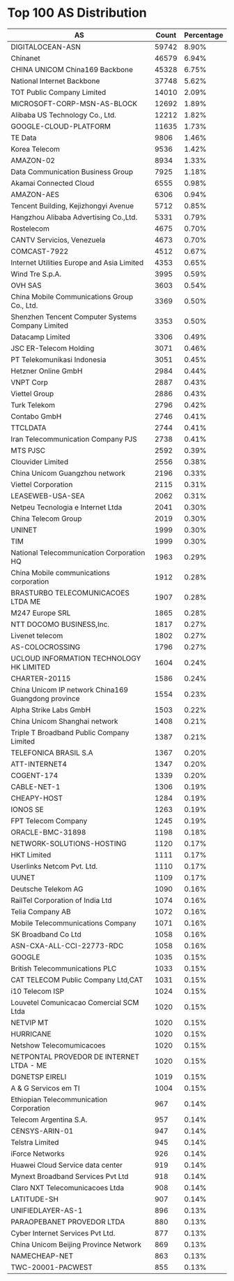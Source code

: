 # Top 100 AS Distribution
| AS | Count | Percentage |
|----|----|----|
| DIGITALOCEAN-ASN | 59742 | 8.90% |
| Chinanet | 46579 | 6.94% |
| CHINA UNICOM China169 Backbone | 45328 | 6.75% |
| National Internet Backbone | 37748 | 5.62% |
| TOT Public Company Limited | 14010 | 2.09% |
| MICROSOFT-CORP-MSN-AS-BLOCK | 12692 | 1.89% |
| Alibaba US Technology Co., Ltd. | 12212 | 1.82% |
| GOOGLE-CLOUD-PLATFORM | 11635 | 1.73% |
| TE Data | 9806 | 1.46% |
| Korea Telecom | 9536 | 1.42% |
| AMAZON-02 | 8934 | 1.33% |
| Data Communication Business Group | 7925 | 1.18% |
| Akamai Connected Cloud | 6555 | 0.98% |
| AMAZON-AES | 6306 | 0.94% |
| Tencent Building, Kejizhongyi Avenue | 5712 | 0.85% |
| Hangzhou Alibaba Advertising Co.,Ltd. | 5331 | 0.79% |
| Rostelecom | 4675 | 0.70% |
| CANTV Servicios, Venezuela | 4673 | 0.70% |
| COMCAST-7922 | 4512 | 0.67% |
| Internet Utilities Europe and Asia Limited | 4353 | 0.65% |
| Wind Tre S.p.A. | 3995 | 0.59% |
| OVH SAS | 3603 | 0.54% |
| China Mobile Communications Group Co., Ltd. | 3369 | 0.50% |
| Shenzhen Tencent Computer Systems Company Limited | 3353 | 0.50% |
| Datacamp Limited | 3306 | 0.49% |
| JSC ER-Telecom Holding | 3071 | 0.46% |
| PT Telekomunikasi Indonesia | 3051 | 0.45% |
| Hetzner Online GmbH | 2984 | 0.44% |
| VNPT Corp | 2887 | 0.43% |
| Viettel Group | 2886 | 0.43% |
| Turk Telekom | 2796 | 0.42% |
| Contabo GmbH | 2746 | 0.41% |
| TTCLDATA | 2744 | 0.41% |
| Iran Telecommunication Company PJS | 2738 | 0.41% |
| MTS PJSC | 2592 | 0.39% |
| Clouvider Limited | 2556 | 0.38% |
| China Unicom Guangzhou network | 2196 | 0.33% |
| Viettel Corporation | 2115 | 0.31% |
| LEASEWEB-USA-SEA | 2062 | 0.31% |
| Netpeu Tecnologia e Internet Ltda | 2041 | 0.30% |
| China Telecom Group | 2019 | 0.30% |
| UNINET | 1999 | 0.30% |
| TIM | 1999 | 0.30% |
| National Telecommunication Corporation HQ | 1963 | 0.29% |
| China Mobile communications corporation | 1912 | 0.28% |
| BRASTURBO TELECOMUNICACOES LTDA ME | 1907 | 0.28% |
| M247 Europe SRL | 1865 | 0.28% |
| NTT DOCOMO BUSINESS,Inc. | 1817 | 0.27% |
| Livenet telecom | 1802 | 0.27% |
| AS-COLOCROSSING | 1796 | 0.27% |
| UCLOUD INFORMATION TECHNOLOGY HK LIMITED | 1604 | 0.24% |
| CHARTER-20115 | 1586 | 0.24% |
| China Unicom IP network China169 Guangdong province | 1554 | 0.23% |
| Alpha Strike Labs GmbH | 1503 | 0.22% |
| China Unicom Shanghai network | 1408 | 0.21% |
| Triple T Broadband Public Company Limited | 1387 | 0.21% |
| TELEFONICA BRASIL S.A | 1367 | 0.20% |
| ATT-INTERNET4 | 1347 | 0.20% |
| COGENT-174 | 1339 | 0.20% |
| CABLE-NET-1 | 1306 | 0.19% |
| CHEAPY-HOST | 1284 | 0.19% |
| IONOS SE | 1263 | 0.19% |
| FPT Telecom Company | 1245 | 0.19% |
| ORACLE-BMC-31898 | 1198 | 0.18% |
| NETWORK-SOLUTIONS-HOSTING | 1120 | 0.17% |
| HKT Limited | 1111 | 0.17% |
| Userlinks Netcom Pvt. Ltd. | 1110 | 0.17% |
| UUNET | 1109 | 0.17% |
| Deutsche Telekom AG | 1090 | 0.16% |
| RailTel Corporation of India Ltd | 1074 | 0.16% |
| Telia Company AB | 1072 | 0.16% |
| Mobile Telecommunications Company | 1071 | 0.16% |
| SK Broadband Co Ltd | 1058 | 0.16% |
| ASN-CXA-ALL-CCI-22773-RDC | 1058 | 0.16% |
| GOOGLE | 1035 | 0.15% |
| British Telecommunications PLC | 1033 | 0.15% |
| CAT TELECOM Public Company Ltd,CAT | 1031 | 0.15% |
| i10 Telecom ISP | 1024 | 0.15% |
| Louvetel Comunicacao Comercial SCM Ltda | 1020 | 0.15% |
| NETVIP MT | 1020 | 0.15% |
| HURRICANE | 1020 | 0.15% |
| Netshow Telecomumicacoes | 1020 | 0.15% |
| NETPONTAL PROVEDOR DE INTERNET LTDA - ME | 1020 | 0.15% |
| DGNETSP EIRELI | 1019 | 0.15% |
| A & G Servicos em TI | 1004 | 0.15% |
| Ethiopian Telecommunication Corporation | 967 | 0.14% |
| Telecom Argentina S.A. | 957 | 0.14% |
| CENSYS-ARIN-01 | 947 | 0.14% |
| Telstra Limited | 945 | 0.14% |
| iForce Networks | 926 | 0.14% |
| Huawei Cloud Service data center | 919 | 0.14% |
| Mynext Broadband Services Pvt Ltd | 918 | 0.14% |
| Claro NXT Telecomunicacoes Ltda | 908 | 0.14% |
| LATITUDE-SH | 907 | 0.14% |
| UNIFIEDLAYER-AS-1 | 896 | 0.13% |
| PARAOPEBANET PROVEDOR LTDA | 880 | 0.13% |
| Cyber Internet Services Pvt Ltd. | 877 | 0.13% |
| China Unicom Beijing Province Network | 869 | 0.13% |
| NAMECHEAP-NET | 863 | 0.13% |
| TWC-20001-PACWEST | 855 | 0.13% |
